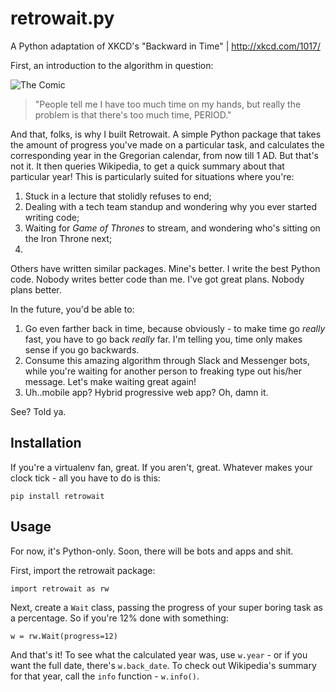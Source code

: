 # retrowait.py
A Python adaptation of XKCD's "Backward in Time" | http://xkcd.com/1017/



First, an introduction to the algorithm in question:

![The Comic](http://imgs.xkcd.com/comics/backward_in_time.png)



> "People tell me I have too much time on my hands, but really the problem is that there's too much time, PERIOD."



And that, folks, is why I built Retrowait. A simple Python package that takes the amount of progress you've made on a particular task, and calculates the corresponding year in the Gregorian calendar, from now till 1 AD. But that's not it. It then queries Wikipedia, to get a quick summary about that particular year! This is particularly suited for situations where you're:

1. Stuck in a lecture that stolidly refuses to end;
2. Dealing with a tech team standup and wondering why you ever started writing code;
3. Waiting for *Game of Thrones* to stream, and wondering who's sitting on the Iron Throne next;
4. <INSERT SITUATION OF CHOICE HERE.>



Others have written similar packages. Mine's better. I write the best Python code. Nobody writes better code than me. I've got great plans. Nobody plans better.



In the future, you'd be able to:

1. Go even farther back in time, because obviously - to make time go *really* fast, you have to go back *really* far. I'm telling you, time only makes sense if you go backwards.
2. Consume this amazing algorithm through Slack and Messenger bots, while you're waiting for another person to freaking type out his/her message. Let's make waiting great again!
3. Uh..mobile app? Hybrid progressive web <INSERT FANCY TREND> app? Oh, damn it.

See? Told ya.



## Installation

If you're a virtualenv fan, great. If you aren't, great. Whatever makes your clock tick - all you have to do is this:

`pip install retrowait`



## Usage

For now, it's Python-only. Soon, there will be bots and apps and shit.

First, import the retrowait package: 

`import retrowait as rw`

Next, create a `Wait` class, passing the progress of your super boring task as a percentage. So if you're 12% done with something:

`w = rw.Wait(progress=12)`

And that's it! To see what the calculated year was, use `w.year` - or if you want the full date, there's `w.back_date`. To check out Wikipedia's summary for that year, call the `info` function - `w.info()`.